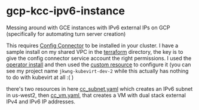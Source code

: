 # gcp-kcc-ipv6-instance

Messing around with GCE instances with IPv6 external IPs on GCP (specifically for automating turn server creation)

This requires [Config Connector](https://cloud.google.com/config-connector/docs/overview) to be installed in your cluster.  I have a sample install on my shared VPC in the [terraform](./terraform) directory, the key is to give the config connector service account the right permissions.  I used the [operator install](https://cloud.google.com/config-connector/docs/how-to/install-other-kubernetes#installing) and then used the [custom resource](./configconnector-operator/configconnector.yaml) to configure it (you can see my project name `jkwng-kubevirt-dev-2` while this actually has nothing to do with kubevirt at all :( )  

there's two resources in here [cc_subnet.yaml](./cc_subnet.yaml) which creates an IPv6 subnet in us-west2, then [cc_vm.yaml](./cc_vm.yaml), that creates a VM with dual stack external IPv4 and IPv6 IP addresses.

